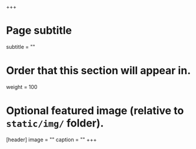 +++
# Page subtitle
subtitle = ""

# Order that this section will appear in.
weight = 100

# Optional featured image (relative to `static/img/` folder).
[header]
image = ""
caption = ""
+++